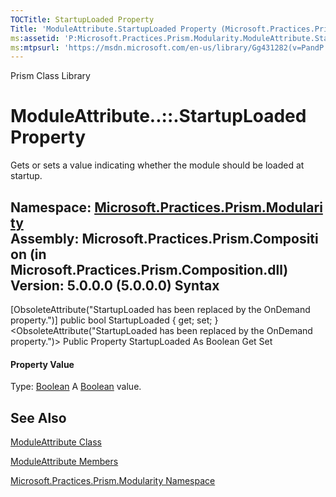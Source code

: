 ```yaml
---
TOCTitle: StartupLoaded Property
Title: 'ModuleAttribute.StartupLoaded Property (Microsoft.Practices.Prism.Modularity)'
ms:assetid: 'P:Microsoft.Practices.Prism.Modularity.ModuleAttribute.StartupLoaded'
ms:mtpsurl: 'https://msdn.microsoft.com/en-us/library/Gg431282(v=PandP.50)'
---
```


Prism Class Library

ModuleAttribute..::.StartupLoaded Property
==========================================

Gets or sets a value indicating whether the module should be loaded at startup.

**Namespace:** [Microsoft.Practices.Prism.Modularity](https://msdn.microsoft.com/n:microsoft.practices.prism.modularity)
**Assembly:** Microsoft.Practices.Prism.Composition (in Microsoft.Practices.Prism.Composition.dll) Version: 5.0.0.0 (5.0.0.0)
Syntax
------

<span id="syntaxToggle"></span>\[ObsoleteAttribute("StartupLoaded has been replaced by the OnDemand property.")\] public bool StartupLoaded { get; set; }&lt;ObsoleteAttribute("StartupLoaded has been replaced by the OnDemand property.")&gt; Public Property StartupLoaded As Boolean Get Set
#### Property Value

Type: [Boolean](http://msdn2.microsoft.com/en-us/library/a28wyd50)
A [Boolean](http://msdn2.microsoft.com/en-us/library/a28wyd50) value.

See Also
--------

<span id="seeAlsoToggle"></span>
[ModuleAttribute Class](https://msdn.microsoft.com/t:microsoft.practices.prism.modularity.moduleattribute)

[ModuleAttribute Members](https://msdn.microsoft.com/allmembers.t:microsoft.practices.prism.modularity.moduleattribute)

[Microsoft.Practices.Prism.Modularity Namespace](https://msdn.microsoft.com/n:microsoft.practices.prism.modularity)
